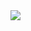 
<a href="https://stackoverflow.com/users/14139506/nik-kita">
  <img src="https://stackoverflow.com/users/flair/14139506.png?theme=dark">
</a>
